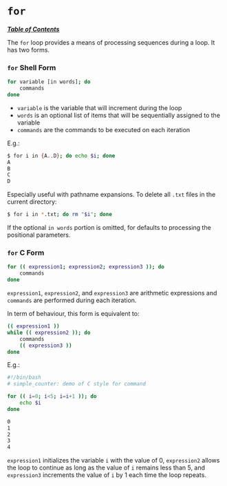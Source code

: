 # `for`

[***Table of Contents***](./00-contents.md)

The `for` loop provides a means of processing sequences during a loop. It has
two forms.

### `for` Shell Form

```bash
for variable [in words]; do
    commands
done
```

- `variable` is the variable that will increment during the loop
- `words` is an optional list of items that will be sequentially assigned to
the variable
- `commands` are the commands to be executed on each iteration

E.g.:

```bash
$ for i in {A..D}; do echo $i; done
A
B
C
D
```

Especially useful with pathname expansions. To delete all `.txt` files in the
current directory:

```bash
$ for i in *.txt; do rm "$i"; done
```

If the optional `in words` portion is omitted, for defaults to processing the
positional parameters.

### `for` C Form

```bash
for (( expression1; expression2; expression3 )); do
    commands
done
```

`expression1`, `expression2`, and `expression3` are arithmetic expressions and
`commands` are performed during each iteration.

In term of behaviour, this form is equivalent to:

```bash
(( expression1 ))
while (( expression2 )); do
    commands
    (( expression3 ))
done
```

E.g.:

```bash
#!/bin/bash 
# simple_counter: demo of C style for command 

for (( i=0; i<5; i=i+1 )); do 
    echo $i 
done
```
```bash
0
1
2
3
4
```

`expression1` initializes the variable `i` with the value of 0, `expression2`
allows the loop to continue as long as the value of `i` remains less than 5,
and `expression3` increments the value of `i` by 1 each time the loop repeats.
